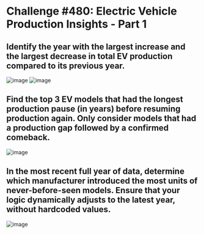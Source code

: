 # Challenge #480: Electric Vehicle Production Insights - Part 1

## Identify the year with the largest increase and the largest decrease in total EV production compared to its previous year.

![image](https://github.com/user-attachments/assets/4c19c8f5-8ef5-417e-9cc1-78fcb8b23958)
![image](https://github.com/user-attachments/assets/9cc488f3-8e59-4d5b-98bd-55114d4f4b12)

## Find the top 3 EV models that had the longest production pause (in years) before resuming production again. Only consider models that had a production gap followed by a confirmed comeback.

![image](https://github.com/user-attachments/assets/a7fa0395-6b0a-45f8-b460-417983457166)

## In the most recent full year of data, determine which manufacturer introduced the most units of never-before-seen models. Ensure that your logic dynamically adjusts to the latest year, without hardcoded values.

![image](https://github.com/user-attachments/assets/3dbf5824-c81e-472c-9b70-2ae5a045c615)






